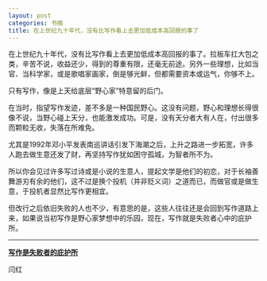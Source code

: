 ```yaml
---
layout: post
categories: 书摘
title: 在上世纪九十年代，没有比写作看上去更加低成本高回报的事了
---
```


在上世纪九十年代，没有比写作看上去更加低成本高回报的事了。拉板车扛大包之类，辛苦不说，收益还少，得到的尊重有限，还毫无前途。另外一些理想，比如当官、当科学家，或是歌唱家画家，倒是够光鲜，但都需要资本或运气，你够不上。

只有写作，像是上天给底层“野心家”特意留的后门。

在当时，指望写作发迹，差不多是一种国民野心。这没有问题，野心和理想长得很像不说，当野心碰上天分，也能激发成功。可是，没有天分者大有人在，付出很多而颗粒无收，失落在所难免。

尤其是1992年邓小平发表南巡讲话引发下海潮之后，上升之路进一步拓宽，许多人跑去做生意还发了财，再坚持写作犹如困守孤城，为智者所不为。

所以你会见过许多写过诗或是小说的生意人，提起文学是他们的初恋，对于长袖善舞游刃有余的他们，这不过是换个投机（并非贬义词）之道而已，而做官或是做生意，于投机者显然比写作更相宜。

但改行之后依旧失败的人也不少，有意思的是，这些人往往还是会回到写作道路上来，如果说当初写作是野心家梦想中的乐园，现在，写作就是失败者心中的庇护所。

---

**[写作是失败者的庇护所](https://mp.weixin.qq.com/s/0rH9y0vIu6j4r8-PmgBKAA)**

闫红
